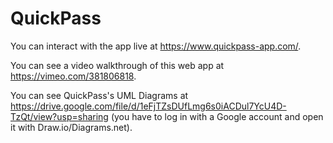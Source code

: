 # QuickPass

You can interact with the app live at https://www.quickpass-app.com/.

You can see a video walkthrough of this web app at https://vimeo.com/381806818.

You can see QuickPass's UML Diagrams at https://drive.google.com/file/d/1eFjTZsDUfLmg6s0iACDul7YcU4D-TzQt/view?usp=sharing (you have to log in with a Google account and open it with Draw.io/Diagrams.net).
